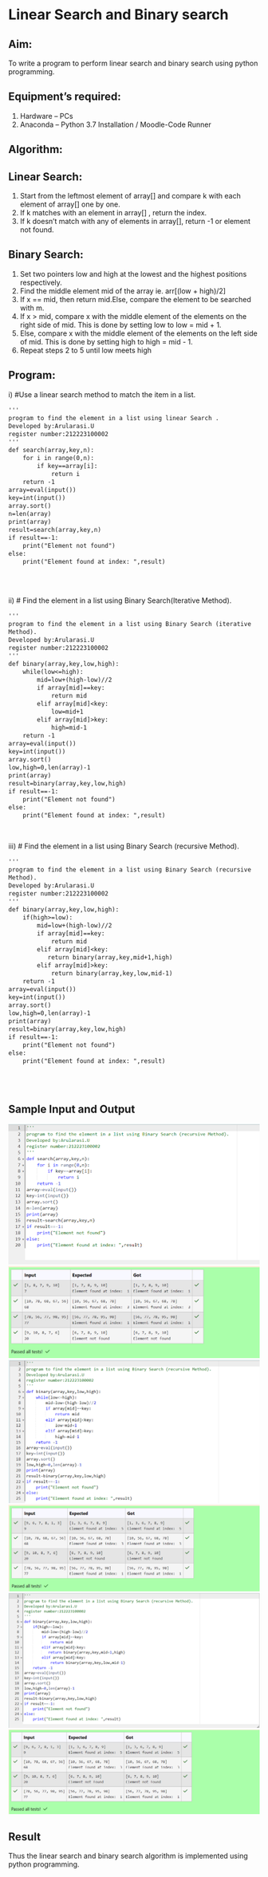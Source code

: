 # Linear Search and Binary search
## Aim:
To write a program to perform linear search and binary search using python programming.
## Equipment’s required:
1.	Hardware – PCs
2.	Anaconda – Python 3.7 Installation / Moodle-Code Runner
## Algorithm:
## Linear Search:
1.	Start from the leftmost element of array[] and compare k with each element of array[] one by one.
2.	If k matches with an element in array[] , return the index.
3.	If k doesn’t match with any of elements in array[], return -1 or element not found.
## Binary Search:
1.	Set two pointers low and high at the lowest and the highest positions respectively.
2.	Find the middle element mid of the array ie. arr[(low + high)/2]
3.	If x == mid, then return mid.Else, compare the element to be searched with m.
4.	If x > mid, compare x with the middle element of the elements on the right side of mid. This is done by setting low to low = mid + 1.
5.	Else, compare x with the middle element of the elements on the left side of mid. This is done by setting high to high = mid - 1.
6.	Repeat steps 2 to 5 until low meets high
## Program:
i)	#Use a linear search method to match the item in a list.
```
'''
program to find the element in a list using linear Search .
Developed by:Arularasi.U
register number:212223100002
'''
def search(array,key,n):
    for i in range(0,n):
        if key==array[i]:
            return i
    return -1
array=eval(input())
key=int(input())
array.sort()
n=len(array)
print(array)
result=search(array,key,n)
if result==-1:
    print("Element not found")
else:
    print("Element found at index: ",result)




```
ii)	# Find the element in a list using Binary Search(Iterative Method).
```
'''
program to find the element in a list using Binary Search (iterative Method).
Developed by:Arularasi.U
register number:212223100002
'''
def binary(array,key,low,high):
    while(low<=high):
        mid=low+(high-low)//2
        if array[mid]==key:
            return mid
        elif array[mid]<key:
            low=mid+1
        elif array[mid]>key:
            high=mid-1
    return -1
array=eval(input())
key=int(input())
array.sort()
low,high=0,len(array)-1
print(array)
result=binary(array,key,low,high)
if result==-1:
    print("Element not found")
else:
    print("Element found at index: ",result)



```
iii)	# Find the element in a list using Binary Search (recursive Method).
```
'''
program to find the element in a list using Binary Search (recursive Method).
Developed by:Arularasi.U
register number:212223100002
'''
def binary(array,key,low,high):
    if(high>=low):
        mid=low+(high-low)//2
        if array[mid]==key:
            return mid
        elif array[mid]<key:
           return binary(array,key,mid+1,high)
        elif array[mid]>key:
            return binary(array,key,low,mid-1)
    return -1
array=eval(input())
key=int(input())
array.sort()
low,high=0,len(array)-1
print(array)
result=binary(array,key,low,high)
if result==-1:
    print("Element not found")
else:
    print("Element found at index: ",result)




```
## Sample Input and Output

![alt text](<Screenshot 2024-04-23 102845.png>)
![alt text](<Screenshot 2024-04-23 102903.png>)
![alt text](<Screenshot 2024-04-23 102920.png>)
![alt text](<Screenshot 2024-04-23 102934.png>)
![alt text](<Screenshot 2024-04-23 102950.png>)
![alt text](<Screenshot 2024-04-23 103001.png>)




## Result
Thus the linear search and binary search algorithm is implemented using python programming.
